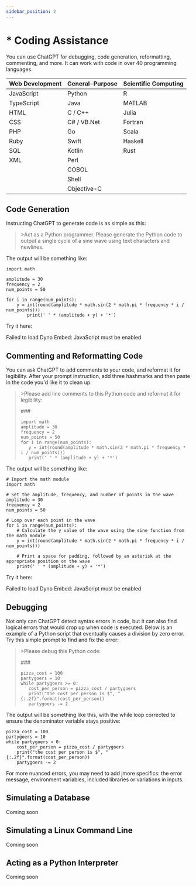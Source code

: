 ```yaml
---
sidebar_position: 2
---
```


# * Coding Assistance

You can use ChatGPT for debugging, code generation, reformatting, commenting, and more. It can work with code in over 40 programming languages. 

| Web Development | General-Purpose | Scientific Computing |
| --------------- | --------------- | -------------------- |
| JavaScript      | Python          | R                    |
| TypeScript      | Java            | MATLAB               |
| HTML            | C / C++         | Julia                |
| CSS             | C# / VB.Net     | Fortran              |
| PHP             | Go              | Scala                |
| Ruby            | Swift           | Haskell              |
| SQL             | Kotlin          | Rust                 |
| XML             | Perl            |                      |
|                 | COBOL           |                      |
|                 | Shell           |                      |
|                 | Objective-C     |                      |

## Code Generation

Instructing ChatGPT to generate code is as simple as this:

>\>Act as a Python programmer. Please generate the Python code to output a single cycle of a sine wave using text characters and newlines.

The output will be something like:
```
import math

amplitude = 30
frequency = 2
num_points = 50

for i in range(num_points):
    y = int(round(amplitude * math.sin(2 * math.pi * frequency * i / num_points)))
        print(' ' * (amplitude + y) + '*')
```

Try it here:

<div 
trydyno-embed="" 
openai-model="text-davinci-003" 
initial-prompt="Act as a Python programmer. Please generate the Python code to output a single cycle of a sine wave using text characters and newlines." 
initial-response="import math\n\namplitude = 30\nfrequency = 2\nnum_points = 50\n\nfor i in range(num_points):\n    y = int(round(amplitude * math.sin(2 * math.pi * frequency * i / num_points)))\n    print(' ' * (amplitude + y) + '*')\n" 
max-tokens="256" 
box-rows="3" 
model-temp="0.7" 
top-p="1">
    <noscript>Failed to load Dyno Embed: JavaScript must be enabled</noscript>
</div>

## Commenting and Reformatting Code

You can ask ChatGPT to add comments to your code, and reformat it for legibility. After your prompt instruction, add three hashmarks and then paste in the code you'd like it to clean up:

>\>Please add line comments to this Python code and reformat it for legibility:
>
>\#\#\#
>```
>import math
>amplitude = 30
>frequency = 2
>num_points = 50
>for i in range(num_points):
>    y = int(round(amplitude * math.sin(2 * math.pi * frequency * i / num_points)))
>    print(' ' * (amplitude + y) + '*')


The output will be something like:
```
# Import the math module
import math

# Set the amplitude, frequency, and number of points in the wave
amplitude = 30
frequency = 2
num_points = 50

# Loop over each point in the wave
for i in range(num_points):
    # Calculate the y value of the wave using the sine function from the math module
    y = int(round(amplitude * math.sin(2 * math.pi * frequency * i / num_points)))
    
    # Print a space for padding, followed by an asterisk at the appropriate position on the wave
    print(' ' * (amplitude + y) + '*')
```

Try it here:

<div 
trydyno-embed="" 
openai-model="text-davinci-003" 
initial-prompt="Please add line comments to this Python code:\n###\nimport math\namplitude = 30\nfrequency = 2\nnum_points = 50\nfor i in range(num_points):\n   y = int(round(amplitude * math.sin(2 * math.pi * frequency * i / num_points)))\n   print(' ' * (amplitude + y) + '*')\n" 
initial-response="# Import the math module\nimport math\n\n# Set the amplitude, frequency, and number of points in the wave\namplitude = 30\nfrequency = 2\nnum_points = 50\n\n# Loop over each point in the wave\nfor i in range(num_points):\n    # Calculate the y value of the wave using the sine function from the math module\n    y = int(round(amplitude * math.sin(2 * math.pi * frequency * i / num_points)))\n\n       # Print a space for padding, followed by an asterisk at the appropriate position on the wave\n    print(' ' * (amplitude + y) + '*')\n" 
max-tokens="256" 
box-rows="3" 
model-temp="0.7" 
top-p="1">
    <noscript>Failed to load Dyno Embed: JavaScript must be enabled</noscript>
</div>

## Debugging

Not only can ChatGPT detect syntax errors in code, but it can also find logical errors that would crop up when code is executed. Below is an example of a Python script that eventually causes a division by zero error.  Try this simple prompt to find and fix the error:

>\>Please debug this Python code:
>
>\#\#\#
>```
>pizza_cost = 100
>partygoers = 10
>while partygoers >= 0:
>    cost_per_person = pizza_cost / partygoers
>    print("the cost per person is $", "{:.2f}".format(cost_per_person))
>    partygoers -= 2


The output will be something like this, with the while loop corrected to ensure the denominator variable stays positive:
```
pizza_cost = 100
partygoers = 10
while partygoers > 0:
    cost_per_person = pizza_cost / partygoers
    print("the cost per person is $", "{:.2f}".format(cost_per_person))
    partygoers -= 2
```

For more nuanced errors, you may need to add jmore specifics: the error message, environment variables, included libraries or variations in inputs.

## Simulating a Database

Coming soon

## Simulating a Linux Command Line

Coming soon

## Acting as a Python Interpreter

Coming soon
